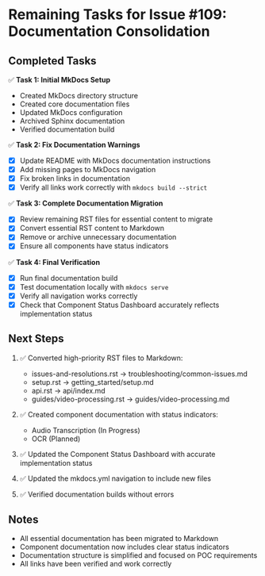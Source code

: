 # Remaining Tasks for Issue #109: Documentation Consolidation

## Completed Tasks

✅ **Task 1: Initial MkDocs Setup**

- Created MkDocs directory structure
- Created core documentation files
- Updated MkDocs configuration
- Archived Sphinx documentation
- Verified documentation build

✅ **Task 2: Fix Documentation Warnings**

- [x] Update README with MkDocs documentation instructions
- [x] Add missing pages to MkDocs navigation
- [x] Fix broken links in documentation
- [x] Verify all links work correctly with `mkdocs build --strict`

✅ **Task 3: Complete Documentation Migration**

- [x] Review remaining RST files for essential content to migrate
- [x] Convert essential RST content to Markdown
- [x] Remove or archive unnecessary documentation
- [x] Ensure all components have status indicators

✅ **Task 4: Final Verification**

- [x] Run final documentation build
- [x] Test documentation locally with `mkdocs serve`
- [x] Verify all navigation works correctly
- [x] Check that Component Status Dashboard accurately reflects implementation status

## Next Steps

1. ✅ Converted high-priority RST files to Markdown:
   - issues-and-resolutions.rst -> troubleshooting/common-issues.md
   - setup.rst -> getting_started/setup.md
   - api.rst -> api/index.md
   - guides/video-processing.rst -> guides/video-processing.md

2. ✅ Created component documentation with status indicators:
   - Audio Transcription (In Progress)
   - OCR (Planned)

3. ✅ Updated the Component Status Dashboard with accurate implementation status

4. ✅ Updated the mkdocs.yml navigation to include new files

5. ✅ Verified documentation builds without errors

## Notes

- All essential documentation has been migrated to Markdown
- Component documentation now includes clear status indicators
- Documentation structure is simplified and focused on POC requirements
- All links have been verified and work correctly
